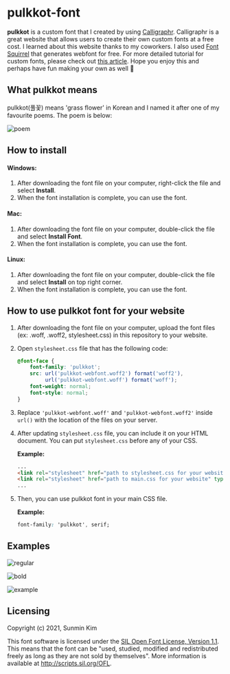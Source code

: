 # pulkkot-font
**pulkkot** is a custom font that I created by using [Calligraphr](https://www.calligraphr.com/). Calligraphr is a great website that allows users to create their own custom fonts at a free cost. I learned about this website thanks to my coworkers. I also used [Font Squirrel](https://www.fontsquirrel.com/) that generates webfont for free. For more detailed tutorial for custom fonts, please check out [this article](https://blog.schoolofcode.co.uk/a-beginners-guide-to-creating-your-very-own-custom-web-font-7b71b16f4ef3). Hope you enjoy this and perhaps have fun making your own as well :balloon:

## What pulkkot means
pulkkot(풀꽃) means 'grass flower' in Korean and I named it after one of my favourite poems.  The poem is below:


![poem](https://user-images.githubusercontent.com/44143584/132621401-9c03db48-5c05-40c1-96de-fa63c4bb7bed.png)

## How to install
#### Windows:
1. After downloading the font file on your computer, right-click the file and select **Install**.
2. When the font installation is complete, you can use the font.

#### Mac:
1. After downloading the font file on your computer, double-click the file and select **Install Font**.
2. When the font installation is complete, you can use the font.

#### Linux:
1. After downloading the font file on your computer, double-click the file and select **Install** on top right corner.
2. When the font installation is complete, you can use the font.

## How to use pulkkot font for your website
1. After downloading the font file on your computer, upload the font files (ex: .woff, .woff2, stylesheet.css) in this repository to your website.
2. Open `stylesheet.css` file that has the following code:
   ```css
   @font-face {
       font-family: 'pulkkot';
       src: url('pulkkot-webfont.woff2') format('woff2'),
            url('pulkkot-webfont.woff') format('woff');
       font-weight: normal;
       font-style: normal;
   }
   ```
3. Replace `'pulkkot-webfont.woff'` and `'pulkkot-webfont.woff2'` inside `url()` with the location of the files on your server.
4. After updating `stylesheet.css` file, you can include it on your HTML document. You can put `stylesheet.css` before any of your CSS.
  
    **Example:**
    ```html
    ...
    <link rel="stylesheet" href="path to stylesheet.css for your website" type="text/css" charset="utf-8">
    <link rel="stylesheet" href="path to main.css for your website" type="text/css" charset="utf-8">
    ...
    ```
5. Then, you can use pulkkot font in your main CSS file.
  
    **Example:**
    ```css
    font-family: 'pulkkot', serif;
    ```
  
## Examples
![regular](https://user-images.githubusercontent.com/44143584/132759363-db5a683e-3411-46fd-b07d-2da46ee8db12.png)

![bold](https://user-images.githubusercontent.com/44143584/132759378-adabfc80-0cb8-42e1-985f-93ddda99531b.png)

![example](https://user-images.githubusercontent.com/44143584/132625999-f944bfbc-d86f-4cb2-a6c8-fe147efe2205.png)

## Licensing
Copyright (c) 2021, Sunmin Kim

This font software is licensed under the [SIL Open Font License, Version 1.1](http://scripts.sil.org/OFL). This means that the font can be "used, studied, modified and redistributed freely as long as they are not sold by themselves". More information is available at http://scripts.sil.org/OFL.
